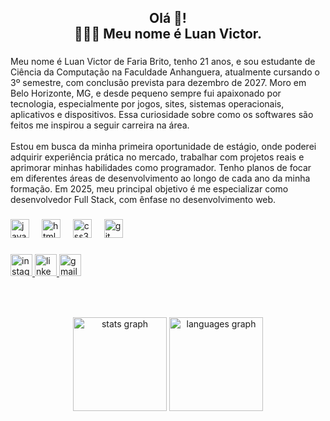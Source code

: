 <h2 align="center">Olá 👋! <br>👨🏾‍💻 Meu nome é Luan Victor.</h2>

###

<p align="left">Meu nome é Luan Victor de Faria Brito, tenho 21 anos, e sou estudante de Ciência da Computação na Faculdade Anhanguera, atualmente cursando o 3º semestre, com conclusão prevista para dezembro de 2027. Moro em Belo Horizonte, MG, e desde pequeno sempre fui apaixonado por tecnologia, especialmente por jogos, sites, sistemas operacionais, aplicativos e dispositivos. Essa curiosidade sobre como os softwares são feitos me inspirou a seguir carreira na área.<br><br>Estou em busca da minha primeira oportunidade de estágio, onde poderei adquirir experiência prática no mercado, trabalhar com projetos reais e aprimorar minhas habilidades como programador. Tenho planos de focar em diferentes áreas de desenvolvimento ao longo de cada ano da minha formação. Em 2025, meu principal objetivo é me especializar como desenvolvedor Full Stack, com ênfase no desenvolvimento web.</p>

###

<div align="left">
  <img src="https://cdn.jsdelivr.net/gh/devicons/devicon/icons/javascript/javascript-original.svg" height="30" alt="javascript logo"  />
  <img width="12" />
  <img src="https://cdn.jsdelivr.net/gh/devicons/devicon/icons/html5/html5-original.svg" height="30" alt="html5 logo"  />
  <img width="12" />
  <img src="https://cdn.jsdelivr.net/gh/devicons/devicon/icons/css3/css3-original.svg" height="30" alt="css3 logo"  />
  <img width="12" />
  <img src="https://cdn.jsdelivr.net/gh/devicons/devicon/icons/git/git-original.svg" height="30" alt="git logo"  />
</div>

###

<div align="left">
  <a href="https://www.instagram.com/luan_lvt/" target="_blank">
    <img src="https://img.shields.io/static/v1?message=Instagram&logo=instagram&label=&color=E4405F&logoColor=white&labelColor=&style=for-the-badge" height="35" alt="instagram logo"  />
  </a>
  <a href="https://www.linkedin.com/in/luan-victor-682585213/" target="_blank">
    <img src="https://img.shields.io/static/v1?message=LinkedIn&logo=linkedin&label=&color=0077B5&logoColor=white&labelColor=&style=for-the-badge" height="35" alt="linkedin logo"  />
  </a>
  <a href="Luanvct2003@gmail.com" target="_blank">
    <img src="https://img.shields.io/static/v1?message=Gmail&logo=gmail&label=&color=D14836&logoColor=white&labelColor=&style=for-the-badge" height="35" alt="gmail logo"  />
  </a>
</div>

###

<br clear="both">

###

<div align="center">
  <img src="https://github-readme-stats.vercel.app/api?username=luanvictorfb&hide_title=false&hide_rank=false&show_icons=true&include_all_commits=true&count_private=true&disable_animations=false&theme=dracula&locale=en&hide_border=false&order=1" height="150" alt="stats graph"  />
  <img src="https://github-readme-stats.vercel.app/api/top-langs?username=luanvictorfb&locale=pt-br&hide_title=false&layout=compact&card_width=320&langs_count=5&theme=dracula&hide_border=false&order=2" height="150" alt="languages graph"  />
</div>

###
